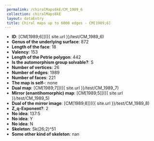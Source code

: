 ```yaml
--- 
 permalink: /chiralMaps6kE/CM_1989_6 
 collection: chiralMaps6kE
 layout: dataEntry
 title: Chiral maps up to 6000 edges - CM[1989;6]
---
```


- **ID**: [CM[1989;6]]({{ site.url }}/test/CM_1989_6)
- **Genus of the underlying surface**: 872
- **Length of the face**: 18
- **Valency**: 153
- **Length of the Petrie polygon**: 442
- **Is the automorphism group solvable?**: S
- **Number of vertices**: 26
- **Number of edges**: 1989
- **Number of faces**: 221
- **The map is self-**: none
- **Dual map**: [CM[1989;7]]({{ site.url }}/test/CM_1989_7)
- **Mirror (enantihomorphic) map**: [CM[1989;5]]({{ site.url }}/test/CM_1989_5)
- **Dual of the mirror image**: [CM[1989;8]]({{ site.url }}/test/CM_1989_8)
- **Z_q-Exponent?**: 2
- **No idea**:  137:5
- **No idea**: Y
- **No idea**: N
- **Skeleton**: Sk(26;2)^51
- **Some other kind of skeleton**: nan

